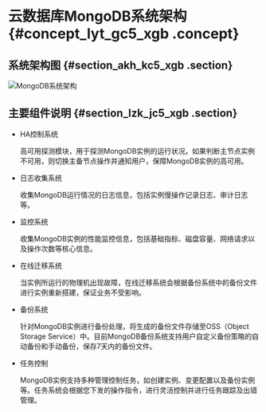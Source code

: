# 云数据库MongoDB系统架构 {#concept_lyt_gc5_xgb .concept}

## 系统架构图 {#section_akh_kc5_xgb .section}

![MongoDB系统架构](http://static-aliyun-doc.oss-cn-hangzhou.aliyuncs.com/assets/img/132916/156704221539713_zh-CN.png)

## 主要组件说明 {#section_lzk_jc5_xgb .section}

-   HA控制系统

    高可用探测模块，用于探测MongoDB实例的运行状况。如果判断主节点实例不可用，则切换主备节点操作并通知用户，保障MongoDB实例的高可用。

-   日志收集系统

    收集MongoDB运行情况的日志信息，包括实例慢操作记录日志、审计日志等。

-   监控系统

    收集MongoDB实例的性能监控信息，包括基础指标、磁盘容量、网络请求以及操作次数等核心信息。

-   在线迁移系统

    当实例所运行的物理机出现故障，在线迁移系统会根据备份系统中的备份文件进行实例重新搭建，保证业务不受影响。

-   备份系统

    针对MongoDB实例进行备份处理，将生成的备份文件存储至OSS（Object Storage Service）中。目前MongoDB备份系统支持用户自定义备份策略的自动备份和手动备份，保存7天内的备份文件。

-   任务控制

    MongoDB实例支持多种管理控制任务，如创建实例、变更配置以及备份实例等。任务系统会根据您下发的操作指令，进行灵活控制并进行任务跟踪及出错管理。



